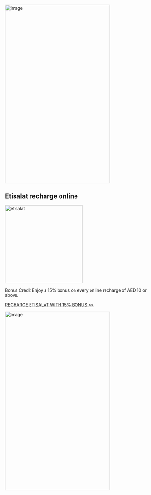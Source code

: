 <a href="https://daisygatsonbates.org"><img width="347" height="587" alt="image" src="https://github.com/user-attachments/assets/77dee31b-86c7-48df-b453-b075decf34fd" /></a>


## Etisalat recharge online
<a href="https://daisygatsonbates.org"><img width="256" height="256" alt="etisalat" src="https://github.com/user-attachments/assets/9f5be144-519d-416b-a44d-af3733986c7f" /></a>

Bonus Credit
Enjoy a 15% bonus on every online recharge of AED 10 or above.

<a href="https://daisygatsonbates.org">RECHARGE ETISALAT WITH 15% BONUS >></a>

<a href="https://daisygatsonbates.org"><img width="347" height="587" alt="image" src="https://github.com/user-attachments/assets/db02f737-a86d-4db4-bfea-dc324ab610d9" /></a>

